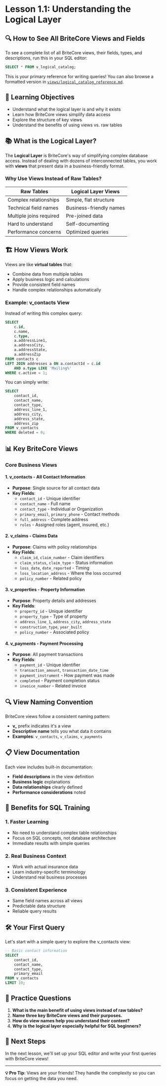 # Lesson 1.1: Understanding the Logical Layer

## 🔍 How to See All BriteCore Views and Fields

To see a complete list of all BriteCore views, their fields, types, and descriptions, run this in your SQL editor:
```sql
SELECT * FROM v_logical_catalog;
```
This is your primary reference for writing queries! You can also browse a formatted version in [`views/logical_catalog_reference.md`](../views/logical_catalog_reference.md).

## 🎯 Learning Objectives
- Understand what the logical layer is and why it exists
- Learn how BriteCore views simplify data access
- Explore the structure of key views
- Understand the benefits of using views vs. raw tables

## 📚 What is the Logical Layer?

The **Logical Layer** is BriteCore's way of simplifying complex database access. Instead of dealing with dozens of interconnected tables, you work with **views** that present data in a business-friendly format.

### Why Use Views Instead of Raw Tables?

| Raw Tables | Logical Layer Views |
|------------|-------------------|
| Complex relationships | Simple, flat structure |
| Technical field names | Business-friendly names |
| Multiple joins required | Pre-joined data |
| Hard to understand | Self-documenting |
| Performance concerns | Optimized queries |

## 🏗️ How Views Work

Views are like **virtual tables** that:
- Combine data from multiple tables
- Apply business logic and calculations
- Provide consistent field names
- Handle complex relationships automatically

### Example: v_contacts View

Instead of writing this complex query:
```sql
SELECT 
    c.id,
    c.name,
    c.type,
    a.addressLine1,
    a.addressCity,
    a.addressState,
    a.addressZip
FROM contacts c
LEFT JOIN addresses a ON a.contactId = c.id 
    AND a.type LIKE 'Mailing%'
WHERE c.active = 1;
```

You can simply write:
```sql
SELECT 
    contact_id,
    contact_name,
    contact_type,
    address_line_1,
    address_city,
    address_state,
    address_zip
FROM v_contacts
WHERE deleted = 0;
```

## 📊 Key BriteCore Views

### Core Business Views

#### 1. **v_contacts** - All Contact Information
- **Purpose**: Single source for all contact data
- **Key Fields**: 
  - `contact_id` - Unique identifier
  - `contact_name` - Full name
  - `contact_type` - Individual or Organization
  - `primary_email`, `primary_phone` - Contact methods
  - `full_address` - Complete address
  - `roles` - Assigned roles (agent, insured, etc.)

#### 2. **v_claims** - Claims Data
- **Purpose**: Claims with policy relationships
- **Key Fields**:
  - `claim_id`, `claim_number` - Claim identifiers
  - `claim_status`, `claim_type` - Status information
  - `loss_date`, `date_reported` - Timing
  - `loss_location_address` - Where the loss occurred
  - `policy_number` - Related policy

#### 3. **v_properties** - Property Information
- **Purpose**: Property details and addresses
- **Key Fields**:
  - `property_id` - Unique identifier
  - `property_type` - Type of property
  - `address_line_1`, `address_city`, `address_state`
  - `construction_type`, `year_built`
  - `policy_number` - Associated policy

#### 4. **v_payments** - Payment Processing
- **Purpose**: All payment transactions
- **Key Fields**:
  - `payment_id` - Unique identifier
  - `transaction_amount`, `transaction_date_time`
  - `payment_instrument` - How payment was made
  - `completed` - Payment completion status
  - `invoice_number` - Related invoice

## 🔍 View Naming Convention

BriteCore views follow a consistent naming pattern:
- **v_** prefix indicates it's a view
- **Descriptive name** tells you what data it contains
- **Examples**: `v_contacts`, `v_claims`, `v_payments`

## 📋 View Documentation

Each view includes built-in documentation:
- **Field descriptions** in the view definition
- **Business logic** explanations
- **Data relationships** clearly defined
- **Performance considerations** noted

## 🎯 Benefits for SQL Training

### 1. **Faster Learning**
- No need to understand complex table relationships
- Focus on SQL concepts, not database architecture
- Immediate results with simple queries

### 2. **Real Business Context**
- Work with actual insurance data
- Learn industry-specific terminology
- Understand real business processes

### 3. **Consistent Experience**
- Same field names across all views
- Predictable data structure
- Reliable query results

## 🛠️ Your First Query

Let's start with a simple query to explore the v_contacts view:

```sql
-- Basic contact information
SELECT 
    contact_id,
    contact_name,
    contact_type,
    primary_email
FROM v_contacts
LIMIT 10;
```

## 📝 Practice Questions

1. **What is the main benefit of using views instead of raw tables?**
2. **Name three key BriteCore views and their purposes.**
3. **How do view names help you understand their content?**
4. **Why is the logical layer especially helpful for SQL beginners?**

## 🔗 Next Steps

In the next lesson, we'll set up your SQL editor and write your first queries with BriteCore views!

---

**💡 Pro Tip**: Views are your friends! They handle the complexity so you can focus on getting the data you need. 